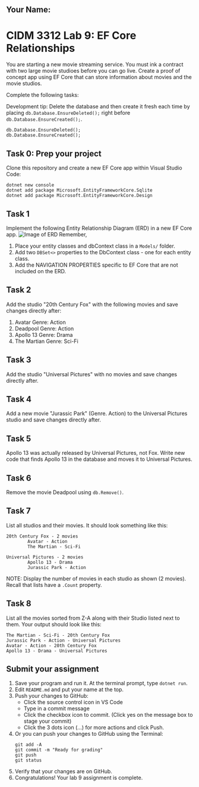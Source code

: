 ## Your Name:


# CIDM 3312 Lab 9: EF Core Relationships

You are starting a new movie streaming service. You must ink a contract with two large movie studioes before you can go live. Create a proof of concept app using EF Core that can store information about movies and the movie studios.

Complete the following tasks:

Development tip: Delete the database and then create it fresh each time by placing `db.Database.EnsureDeleted();` right before `db.Database.EnsureCreated();`.
```
db.Database.EnsureDeleted();
db.Database.EnsureCreated();
```

## Task 0: Prep your project
Clone this repository and create a new EF Core app within Visual Studio Code:

```
dotnet new console
dotnet add package Microsoft.EntityFrameworkCore.Sqlite
dotnet add package Microsoft.EntityFrameworkCore.Design
```

## Task 1
Implement the following Entity Relationship Diagram (ERD) in a new EF Core app. 
![Image of ERD](https://i.imgur.com/LdbMBC7.png)
Remember,
  1. Place your entity classes and dbContext class in a `Models/` folder.
  2. Add two `DBSet<>` properties to the DbContext class - one for each entity class.
  3. Add the NAVIGATION PROPERTIES specific to EF Core that are not included on the ERD.
  
## Task 2
Add the studio "20th Century Fox" with the following movies and save changes directly after:
1. Avatar Genre: Action
2. Deadpool Genre: Action
3. Apollo 13 Genre: Drama
4. The Martian Genre: Sci-Fi

## Task 3
Add the studio "Universal Pictures" with no movies and save changes directly after.

## Task 4
Add a new movie "Jurassic Park" (Genre. Action) to the Universal Pictures studio and save changes directly after.

## Task 5
Apollo 13 was actually released by Universal Pictures, not Fox. Write new code that finds Apollo 13 in the database and moves it to Universal Pictures.

## Task 6
Remove the movie Deadpool using `db.Remove()`.

## Task 7
List all studios and their movies. It should look something like this:
```
20th Century Fox - 2 movies
        Avatar - Action
        The Martian - Sci-Fi

Universal Pictures - 2 movies
        Apollo 13 - Drama
        Jurassic Park - Action
 ```
NOTE: Display the number of movies in each studio as shown (2 movies). Recall that lists have a `.Count` property.

## Task 8
List all the movies sorted from Z-A along with their Studio listed next to them. Your output should look like this:
```
The Martian - Sci-Fi - 20th Century Fox
Jurassic Park - Action - Universal Pictures
Avatar - Action - 20th Century Fox
Apollo 13 - Drama - Universal Pictures
```

## Submit your assignment
1. Save your program and run it. At the terminal prompt, type `dotnet run`.
2. Edit `README.md` and put your name at the top.
3. Push your changes to GitHub:
    - Click the source control icon in VS Code
    - Type in a commit message
    - Click the checkbox icon to commit. (Click yes on the message box to stage your commit)
    - Click the 3 dots icon (...) for more actions and click Push.
4. Or you can push your changes to GitHub using the Terminal:
    ```
    git add -A
    git commit -m "Ready for grading"
    git push
    git status
    ```
4. Verify that your changes are on GitHub.
6. Congratulations! Your lab 9 assignment is complete. 
